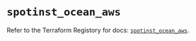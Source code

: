 # `spotinst_ocean_aws`

Refer to the Terraform Registory for docs: [`spotinst_ocean_aws`](https://registry.terraform.io/providers/spotinst/spotinst/1.127.0/docs/resources/ocean_aws).
